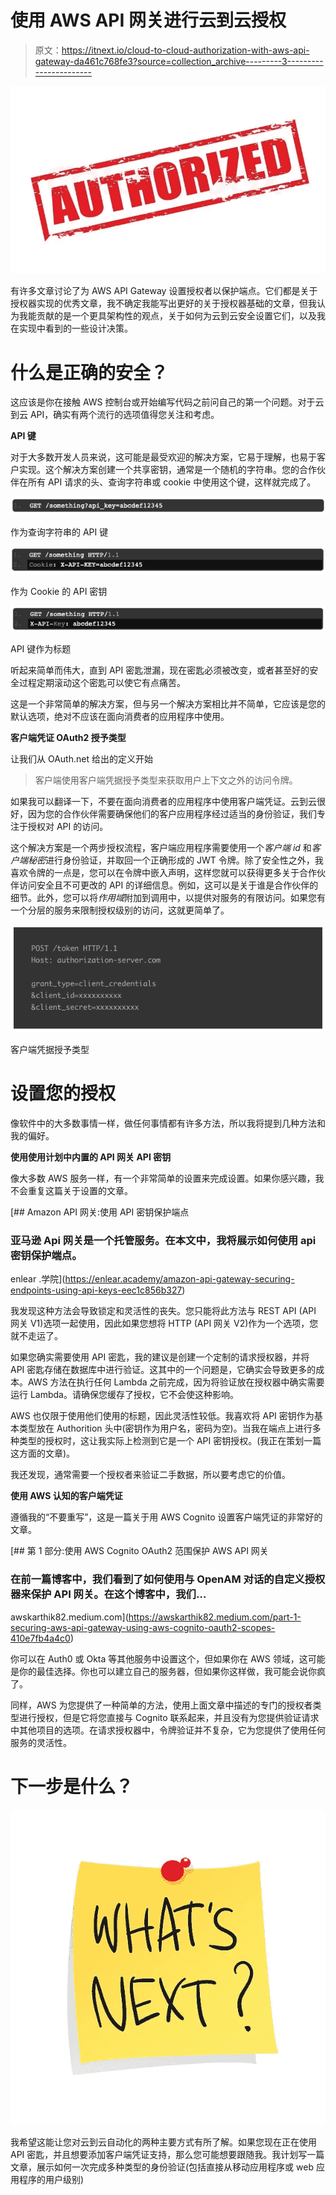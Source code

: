 # 使用 AWS API 网关进行云到云授权

> 原文：<https://itnext.io/cloud-to-cloud-authorization-with-aws-api-gateway-da461c768fe3?source=collection_archive---------3----------------------->

![](img/ce0e3d93024bc915dbf5a4c85cbcc3f5.png)

有许多文章讨论了为 AWS API Gateway 设置授权者以保护端点。它们都是关于授权器实现的优秀文章，我不确定我能写出更好的关于授权器基础的文章，但我认为我能贡献的是一个更具架构性的观点，关于如何为云到云安全设置它们，以及我在实现中看到的一些设计决策。

# 什么是正确的安全？

这应该是你在接触 AWS 控制台或开始编写代码之前问自己的第一个问题。对于云到云 API，确实有两个流行的选项值得您关注和考虑。

**API 键**

对于大多数开发人员来说，这可能是最受欢迎的解决方案，它易于理解，也易于客户实现。这个解决方案创建一个共享密钥，通常是一个随机的字符串。您的合作伙伴在所有 API 请求的头、查询字符串或 cookie 中使用这个键，这样就完成了。

![](img/358c19e897773408e8c821d1388e25cf.png)

作为查询字符串的 API 键

![](img/e1f635985e36f466be7cc73171ea550d.png)

作为 Cookie 的 API 密钥

![](img/1cdf811fe05ebbac16c66de3bc30fa92.png)

API 键作为标题

听起来简单而伟大，直到 API 密匙泄漏，现在密匙必须被改变，或者甚至好的安全过程定期滚动这个密匙可以使它有点痛苦。

这是一个非常简单的解决方案，但与另一个解决方案相比并不简单，它应该是您的默认选项，绝对不应该在面向消费者的应用程序中使用。

**客户端凭证 OAuth2 授予类型**

让我们从 OAuth.net 给出的定义开始

> 客户端使用客户端凭据授予类型来获取用户上下文之外的访问令牌。

如果我可以翻译一下，不要在面向消费者的应用程序中使用客户端凭证。云到云很好，因为您的合作伙伴需要确保他们的客户应用程序经过适当的身份验证，我们专注于授权对 API 的访问。

这个解决方案是一个两步授权流程，客户端应用程序需要使用一个*客户端 id* 和*客户端秘密*进行身份验证，并取回一个正确形成的 JWT 令牌。除了安全性之外，我喜欢令牌的一点是，您可以在令牌中嵌入声明，这样您就可以获得更多关于合作伙伴访问安全且不可更改的 API 的详细信息。例如，这可以是关于谁是合作伙伴的细节。此外，您可以将*作用域*附加到调用中，以提供对服务的有限访问。如果您有一个分层的服务来限制授权级别的访问，这就更简单了。

![](img/48f8121527f2762434bfff05e9adef3c.png)

客户端凭据授予类型

# 设置您的授权

像软件中的大多数事情一样，做任何事情都有许多方法，所以我将提到几种方法和我的偏好。

**使用使用计划中内置的 API 网关 API 密钥**

像大多数 AWS 服务一样，有一个非常简单的设置来完成设置。如果你感兴趣，我不会重复这篇关于设置的文章。

[](https://enlear.academy/amazon-api-gateway-securing-endpoints-using-api-keys-eec1c856b327) [## Amazon API 网关:使用 API 密钥保护端点

### 亚马逊 Api 网关是一个托管服务。在本文中，我将展示如何使用 api 密钥保护端点。

enlear .学院](https://enlear.academy/amazon-api-gateway-securing-endpoints-using-api-keys-eec1c856b327) 

我发现这种方法会导致锁定和灵活性的丧失。您只能将此方法与 REST API (API 网关 V1)选项一起使用，因此如果您想将 HTTP (API 网关 V2)作为一个选项，您就不走运了。

如果您确实需要使用 API 密匙，我的建议是创建一个定制的请求授权器，并将 API 密匙存储在数据库中进行验证。这其中的一个问题是，它确实会导致更多的成本。AWS 方法在执行任何 Lambda 之前完成，因为将验证放在授权器中确实需要运行 Lambda。请确保您缓存了授权，它不会使这种影响。

AWS 也仅限于使用他们使用的标题，因此灵活性较低。我喜欢将 API 密钥作为基本类型放在 Authorition 头中(密钥作为用户名，密码为空)。当我在端点上进行多种类型的授权时，这让我实际上检测到它是一个 API 密钥授权。(我正在策划一篇这方面的文章)。

我还发现，通常需要一个授权者来验证二手数据，所以要考虑它的价值。

**使用 AWS 认知的客户端凭证**

遵循我的“不要重写”，这是一篇关于用 AWS Cognito 设置客户端凭证的非常好的文章。

[](https://awskarthik82.medium.com/part-1-securing-aws-api-gateway-using-aws-cognito-oauth2-scopes-410e7fb4a4c0) [## 第 1 部分:使用 AWS Cognito OAuth2 范围保护 AWS API 网关

### 在前一篇博客中，我们看到了如何使用与 OpenAM 对话的自定义授权器来保护 API 网关。在这个博客中，我们…

awskarthik82.medium.com](https://awskarthik82.medium.com/part-1-securing-aws-api-gateway-using-aws-cognito-oauth2-scopes-410e7fb4a4c0) 

你可以在 Auth0 或 Okta 等其他服务中设置这个，但如果你在 AWS 领域，这可能是你的最佳选择。你也可以建立自己的服务器，但如果你这样做，我可能会说你疯了。

同样，AWS 为您提供了一种简单的方法，使用上面文章中描述的专门的授权者类型进行授权，但是它将您直接与 Cognito 联系起来，并且没有为您提供验证请求中其他项目的选项。在请求授权器中，令牌验证并不复杂，它为您提供了使用任何服务的灵活性。

# 下一步是什么？

![](img/2c76c94ca5fd46c6e45feb9a61568297.png)

我希望这能让您对云到云自动化的两种主要方式有所了解。如果您现在正在使用 API 密匙，并且想要添加客户端凭证支持，那么您可能想要跟随我。我计划写一篇文章，展示如何一次完成多种类型的身份验证(包括直接从移动应用程序或 web 应用程序的用户级别)
